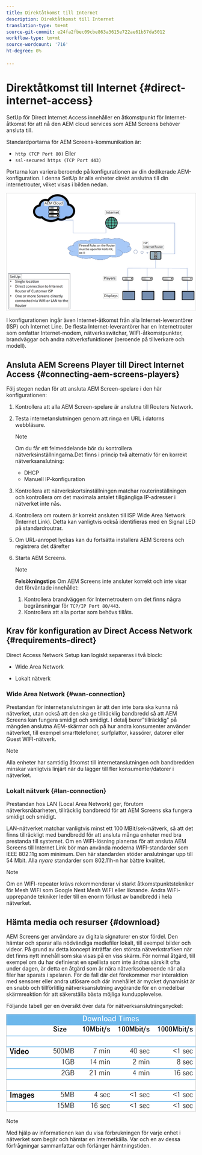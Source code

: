 ```yaml
---
title: Direktåtkomst till Internet
description: Direktåtkomst till Internet
translation-type: tm+mt
source-git-commit: e24fa2fbec09cbe863a3615e722ae61b57da5012
workflow-type: tm+mt
source-wordcount: '716'
ht-degree: 0%

---
```



# Direktåtkomst till Internet {#direct-internet-access}

SetUp för Direct Internet Access innehåller en åtkomstpunkt för Internet-åtkomst för att nå den AEM cloud services som AEM Screens behöver ansluta till.

Standardportarna för AEM Screens-kommunikation är:
* `http (TCP Port 80)`
Eller
* `ssl-secured https (TCP Port 443)`

Portarna kan variera beroende på konfigurationen av din dedikerade AEM-konfiguration. I denna SetUp är alla enheter direkt anslutna till din internetrouter, vilket visas i bilden nedan.

![](/help/assets/direct-access-2.png)

I konfigurationen ingår även Internet-åtkomst från alla Internet-leverantörer (ISP) och Internet Line. De flesta Internet-leverantörer har en Internetrouter som omfattar Internet-modem, nätverksswitchar, WIFI-åtkomstpunkter, brandväggar och andra nätverksfunktioner (beroende på tillverkare och modell).

## Ansluta AEM Screens Player till Direct Internet Access {#connecting-aem-screens-players}

Följ stegen nedan för att ansluta AEM Screen-spelare i den här konfigurationen:

1. Kontrollera att alla AEM Screen-spelare är anslutna till Routers Network.
1. Testa internetanslutningen genom att ringa en URL i datorns webbläsare.

   >[!NOTE]
   >Om du får ett felmeddelande bör du kontrollera nätverksinställningarna.Det finns i princip två alternativ för en korrekt nätverksanslutning:
   >* DHCP
   >* Manuell IP-konfiguration


1. Kontrollera att nätverkskortsinställningen matchar routerinställningen och kontrollera om det maximala antalet tillgängliga IP-adresser i nätverket inte nås.

1. Kontrollera om routern är korrekt ansluten till ISP Wide Area Network (Internet Link). Detta kan vanligtvis också identifieras med en Signal LED på standardroutrar.
1. Om URL-anropet lyckas kan du fortsätta installera AEM Screens och registrera det därefter
1. Starta AEM Screens.

   >[!NOTE]
   >**Felsökningstips**
   >Om AEM Screens inte ansluter korrekt och inte visar det förväntade innehållet:
   >
   >1. Kontrollera brandväggen för Internetroutern om det finns några begränsningar för `TCP/IP Port 80/443`.
   >1. Kontrollera att alla portar som behövs tillåts.


## Krav för konfiguration av Direct Access Network {#requirements-direct}

Direct Access Network Setup kan logiskt separeras i två block:

* Wide Area Network

* Lokalt nätverk

### Wide Area Network {#wan-connection}

Prestandan för internetanslutningen är att den inte bara ska kunna nå nätverket, utan också att den ska ge tillräcklig bandbredd så att AEM Screens kan fungera smidigt och smidigt. I detalj beror&quot;tillräcklig&quot; på mängden anslutna AEM-skärmar och på hur andra konsumenter använder nätverket, till exempel smarttelefoner, surfplattor, kassörer, datorer eller Guest WIFI-nätverk.

>[!NOTE]
>Alla enheter har samtidig åtkomst till internetanslutningen och bandbredden minskar vanligtvis linjärt när du lägger till fler konsumenter/datorer i nätverket.

### Lokalt nätverk {#lan-connection}

Prestandan hos LAN (Local Area Network) ger, förutom nätverksnåbarheten, tillräcklig bandbredd för att AEM Screens ska fungera smidigt och smidigt.

LAN-nätverket matchar vanligtvis minst ett 100 MBit/sek-nätverk, så att det finns tillräckligt med bandbredd för att ansluta många enheter med bra prestanda till systemet.
Om en WIFI-lösning planeras för att ansluta AEM Screens till Internet Link bör man använda moderna WIFI-standarder som IEEE 802.11g som minimum. Den här standarden stöder anslutningar upp till 54 Mbit. Alla *nyare* standarder som 802.11h-n har bättre kvalitet.

>[!NOTE]
>Om en WIFI-repeater krävs rekommenderar vi starkt åtkomstpunktstekniker för Mesh WIFI som Google Nest Mesh WIFI eller liknande. Andra WiFi-upprepande tekniker leder till en enorm förlust av bandbredd i hela nätverket.

## Hämta media och resurser {#download}

AEM Screens ger användare av digitala signaturer en stor fördel. Den hämtar och sparar alla nödvändiga mediefiler lokalt, till exempel bilder och videor. På grund av detta koncept inträffar den största nätverkstrafiken när det finns nytt innehåll som ska visas på en viss skärm.
För normal åtgärd, till exempel om du har definierat en spellista som inte ändras särskilt ofta under dagen, är detta en åtgärd som är nära nätverksoberoende när alla filer har sparats i spelaren.
För de fall där det förekommer mer interaktion med sensorer eller andra utlösare och där innehållet är mycket dynamiskt är en snabb och tillförlitlig nätverksanslutning avgörande för en omedelbar skärmreaktion för att säkerställa bästa möjliga kundupplevelse.

Följande tabell ger en översikt över data för nätverksanslutningsnyckel:

![](/help/assets/download-times-direct.png)

>[!NOTE]
>Med hjälp av informationen kan du visa förbrukningen för varje enhet i nätverket som begär och hämtar en Internetkälla. Var och en av dessa förfrågningar sammanfattar och förlänger hämtningstiden.